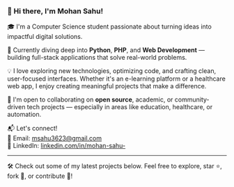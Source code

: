 ### 👋 Hi there, I'm **Mohan Sahu**!

🎓 I'm a Computer Science student passionate about turning ideas into impactful digital solutions.

🚀 Currently diving deep into **Python**, **PHP**, and **Web Development** — building full-stack applications that solve real-world problems.

💡 I love exploring new technologies, optimizing code, and crafting clean, user-focused interfaces. Whether it's an e-learning platform or a healthcare web app, I enjoy creating meaningful projects that make a difference.

🤝 I'm open to collaborating on **open source**, academic, or community-driven tech projects — especially in areas like education, healthcare, or automation.

📬 Let's connect!  
📧 Email: [msahu3623@gmail.com](mailto:msahu3623@gmail.com)  
🔗 LinkedIn: [linkedin.com/in/mohan-sahu-](https://linkedin.com/in/mohan-sahu-)

---

🛠️ Check out some of my latest projects below. Feel free to explore, star ⭐, fork 🍴, or contribute 🤝!

<!---
mohansahu767/mohansahu767 is a ✨ special ✨ repository because its `README.md` (this file) appears on your GitHub profile.
You can click the Preview link to take a look at your changes.
--->
